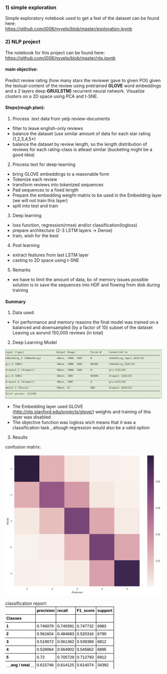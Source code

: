
### 1) simple exploration

Simple exploratory notebook used to get a feel of the dataset
can be found here:  
https://github.com/i008/nyyelp/blob/master/exploration.ipynb

### 2) NLP project 

The notebook for this project can be found here:  
https://github.com/i008/nyyelp/blob/master/nlp.ipynb


#### main objective:
Predict review rating (how many stars the reviewer gave to given POI) given the textual-content of the review using pretrained **GLOVE** word embeddings and a 2 layers deep **GRU(LSTM)** recurrent neural network. Visualize clusters on a 2D space using PCA and t-SNE.

#### Steps(rough plan):

1) Process .text data from yelp review-documents
- filter to leave english-only reviews
- balance the dataset (use similar amount of data for each star rating (1,2,3,4,5*)
- balance the dataset by review length, so the length distribution of reviews for each rating-class is atleast similar (bucketing might be a good idea)

2) Process text for deep-learning
- bring  GLOVE embeddings to a reasonable form
- Tokenize each review 
- transform reviews into tokenized sequences
- Pad sequences to a fixed length
- Prepare the embedding weight-matrix to be used in the Embedding layer (we will not train this layer)
- split into test and train


3) Deep learning
- loss function, regression(rmse) and/or classification(logloss)
- prepare architecture (2-3 LSTM layers -> Dense)
- train, wish for the best

4) Post learning
- extract features from last LSTM layer
- casting to 2D space using t-SNE

5) Remarks
- we have to limit the amount of data, bc of memory issues possible solution is to save the sequences into HDF and flowing from disk during training

#### Summary

1) Data used:  
- For performance and memory reasons the final model was trained on a balanced and downsampled (by a factor of 10) subset  of the dataset Leaving us aorund 150,000 reviews (in total)

2) Deep Learning Model

![](ims/model.png  "")
- The Embedding layer used GLOVE (http://nlp.stanford.edu/projects/glove/) weights and training of this layer was disabled
- The objective function was logloss wich means that it was a classification task , altough regression would also  be a valid option


3) Results 
 
confusion matrix:   

![](ims/cat_confusion_matrix.png  "")

classification report:  
![](ims/classification_report.png  "")










